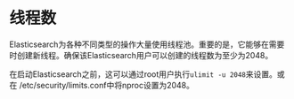 # 线程数
Elasticsearch为各种不同类型的操作大量使用线程池。重要的是，它能够在需要时创建新线程。确保该Elasticsearch用户可以创建的线程数为至少为2048。

在启动Elasticsearch之前，这可以通过root用户执行`ulimit -u 2048`来设置。或在 /etc/security/limits.conf中将nproc设置为2048。